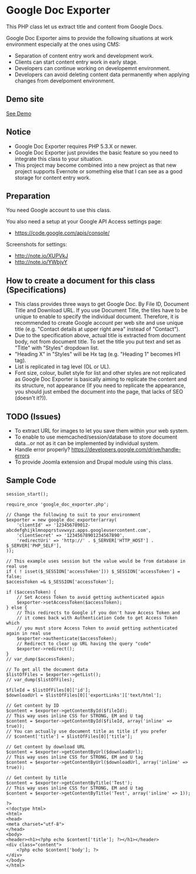 Google Doc Exporter
===============
This PHP class let us extract title and content from Google Docs.

Google Doc Exporter aims to provide the following situations at work environment especially at the ones using CMS:

* Separation of content entry work and development work.
* Clients can start content entry work in early stage.
* Developers can continue working on developemnt environment.
* Developers can avoid deleting content data permanently when applying changes from develpoment environment.

Demo site
---------------
[See Demo](http://public.hironozu.com/google_doc_exporter_demo/)

Notice
---------------
* Google Doc Exporter requires PHP 5.3.X or newer.
* Google Doc Exporter just provides the basic feature so you need to integrate this class to your situation.
* This project may become combined into a new project as that new project supports Evernote or something else that I can see as a good storage for content entry work.

Preparation
---------------
You need Google account to use this class.

You also need a setup at your Google API Access settings page:
* https://code.google.com/apis/console/

Screenshots for settings:
* http://note.io/XUPVkJ
* http://note.io/YWbjvY

How to create a document for this class (Specifications)
---------------
* This class provides three ways to get Google Doc. By File ID, Document Title and Download URL. If you use Document Title, the tiles have to be unique to enable to specify the individual document. Therefore, it is recommended to create Google account per web site and use unique title (e.g. "Contact details at upper right area" instead of "Contact").
* Due to the specification above, actual title is extracted from document body, not from document title. To set the title you put text and set as "Title" with "Styles" dropdown list.
* "Heading X" in "Styles" will be Hx tag (e.g. "Heading 1" becomes H1 tag).
* List is replicated in tag level (OL or UL).
* Font size, colour, bullet style for list and other styles are not replicated as Google Doc Exporter is basically aiming to replicate the content and its structure, not appearance (If you need to replicate the appearance, you should just embed the document into the page, that lacks of SEO (doesn't it?)).

TODO (Issues)
---------------
* To extract URL for images to let you save them within your web system.
* To enable to use memcached/session/database to store document data...or not as it can be implemented by individual system.
* Handle error properly? https://developers.google.com/drive/handle-errors
* To provide Joomla extension and Drupal module using this class.

Sample Code
---------------


    session_start();

    require_once 'google_doc_exporter.php';

    // Change the following to suit to your environment
    $exporter = new google_doc_exporter(array(
        'clientId' => '123456789012-abcdefghijklmnopqrstuvwxyz.apps.googleusercontent.com',
        'clientSecret' => '12345678901234567890',
        'redirectUri' => 'http://' . $_SERVER['HTTP_HOST'] . $_SERVER['PHP_SELF'],
    ));

    // This example uses session but the value would be from database in real use
    if ( ! isset($_SESSION['accessToken'])) $_SESSION['accessToken'] = false;
    $accessToken =& $_SESSION['accessToken'];

    if ($accessToken) {
        // Set Access Token to avoid getting authenticated again
        $exporter->setAccessToken($accessToken);
    } else {
        // This redirects to Google if you don't have Access Token and
        // it comes back with Authentication Code to get Access Token which
        // you must store Access Token to avoid getting authenticated again in real use
        $exporter->authenticate($accessToken);
        // Redirect to clear up URL having the query "code"
        $exporter->redirect();
    }
    // var_dump($accessToken);

    // To get all the document data
    $listOfFiles = $exporter->getList();
    // var_dump($listOfFiles);

    $fileId = $listOfFiles[0]['id'];
    $downloadUrl = $listOfFiles[0]['exportLinks']['text/html'];

    // Get content by ID
    $content = $exporter->getContentById($fileId);
    // This way uses inline CSS for STRONG, EM and U tag
    $content = $exporter->getContentById($fileId, array('inline' => true));
    // You can actually use document title as title if you prefer
    // $content['title'] = $listOfFiles[0]['title'];

    // Get content by download URL
    $content = $exporter->getContentByUrl($downloadUrl);
    // This way uses inline CSS for STRONG, EM and U tag
    $content = $exporter->getContentByUrl($downloadUrl, array('inline' => true));

    // Get content by title
    $content = $exporter->getContentByTitle('Test');
    // This way uses inline CSS for STRONG, EM and U tag
    $content = $exporter->getContentByTitle('Test', array('inline' => 1));

    ?>
    <!doctype html>
    <html>
    <head>
    <meta charset="utf-8">
    </head>
    <body>
    <header><h1><?php echo $content['title']; ?></h1></header>
    <div class="content">
        <?php echo $content['body']; ?>
    </div>
    </body>
    </html>

